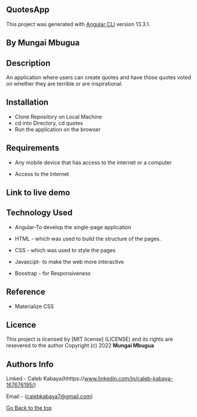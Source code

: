 ## QuotesApp

This project was generated with [Angular CLI](https://github.com/angular/angular-cli) version 13.3.1.
## By Mungai Mbugua

## Description
An application where users can create quotes and have those quotes voted on whether they are terrible or are inspirational.

## Installation
- Clone Repository on Local Machine
- cd into Directory, cd quotes
- Run the application on the browser
## Requirements

* Any mobile device that has access to the internet or a computer

* Access to the Internet

## Link to live demo


## Technology Used
* Angular-To develop the single-page application

* HTML - which was used to build the structure of the pages.

* CSS - which was used to style the pages

* Javascipt- to make the web more interactive

* Boostrap - for Responsiveness


## Reference
* Materialize CSS


## Licence
This project is licensed by [MIT license] (LICENSE) and its rights are resevered to the author
Copyright (c) 2022 **Mungai Mbugua**


## Authors Info
Linked - Caleb Kabaya(hhttps://www.linkedin.com/in/caleb-kabaya-167676195/)

Email - (calebkabaya7@gmail.com)

[Go Back to the top](#portfolio)


